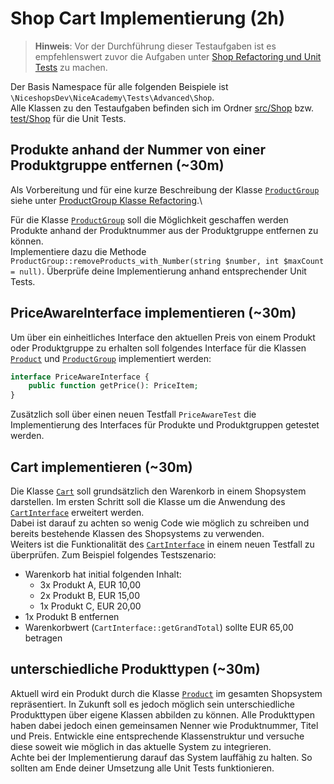 # Shop Cart Implementierung (2h)

> __Hinweis__: Vor der Durchführung dieser Testaufgaben ist es empfehlenswert zuvor die Aufgaben unter [Shop Refactoring und Unit Tests](shop.md) zu machen.

Der Basis Namespace für alle folgenden Beispiele ist `\NiceshopsDev\NiceAcademy\Tests\Advanced\Shop`.\
Alle Klassen zu den Testaufgaben befinden sich im Ordner [src/Shop](src/Shop) bzw. [test/Shop](test/Shop) für die Unit Tests.

## Produkte anhand der Nummer von einer Produktgruppe entfernen  (~30m)
Als Vorbereitung und für eine kurze Beschreibung der Klasse [`ProductGroup`](src/Shop/ProductGroup.php) siehe unter [ProductGroup Klasse Refactoring](shop.md#productgroup-klasse-refactoring-30m).\

Für die Klasse [`ProductGroup`](src/Shop/ProductGroup.php) soll die Möglichkeit geschaffen werden Produkte anhand der Produktnummer aus der Produktgruppe entfernen zu können.\
Implementiere dazu die Methode `ProductGroup::removeProducts_with_Number(string $number, int $maxCount = null)`.
Überprüfe deine Implementierung anhand entsprechender Unit Tests. 

## PriceAwareInterface implementieren (~30m)
Um über ein einheitliches Interface den aktuellen Preis von einem Produkt oder Produktgruppe zu erhalten soll folgendes Interface für die Klassen [`Product`](src/Shop/Product.php) und [`ProductGroup`](src/Shop/ProductGroup.php) implementiert werden:
```php
interface PriceAwareInterface {
    public function getPrice(): PriceItem;
}
```
Zusätzlich soll über einen neuen Testfall `PriceAwareTest` die Implementierung des Interfaces für Produkte und Produktgruppen getestet werden.

## Cart implementieren (~30m)
Die Klasse [`Cart`](src/Shop/Cart.php) soll grundsätzlich den Warenkorb in einem Shopsystem darstellen.
Im ersten Schritt soll die Klasse um die Anwendung des [`CartInterface`](src/Shop/CartInterface.php) erweitert werden.\
Dabei ist darauf zu achten so wenig Code wie möglich zu schreiben und bereits bestehende Klassen des Shopsystems zu verwenden.\
Weiters ist die Funktionalität des [`CartInterface`](src/Shop/CartInterface.php) in einem neuen Testfall zu überprüfen. Zum Beispiel folgendes Testszenario:
- Warenkorb hat initial folgenden Inhalt:
  - 3x Produkt A, EUR 10,00
  - 2x Produkt B, EUR 15,00
  - 1x Produkt C, EUR 20,00
- 1x Produkt B entfernen
- Warenkorbwert (`CartInterface::getGrandTotal`) sollte EUR 65,00 betragen

## unterschiedliche Produkttypen (~30m)
Aktuell wird ein Produkt durch die Klasse [`Product`](src/Shop/Product.php) im gesamten Shopsystem repräsentiert. In Zukunft soll es jedoch möglich sein unterschiedliche Produkttypen über eigene Klassen abbilden zu können. Alle Produkttypen haben dabei jedoch einen gemeinsamen Nenner wie Produktnummer, Titel und Preis.
Entwickle eine entsprechende Klassenstruktur und versuche diese soweit wie möglich in das aktuelle System zu integrieren.\
Achte bei der Implementierung darauf das System lauffähig zu halten. So sollten am Ende deiner Umsetzung alle Unit Tests funktionieren.